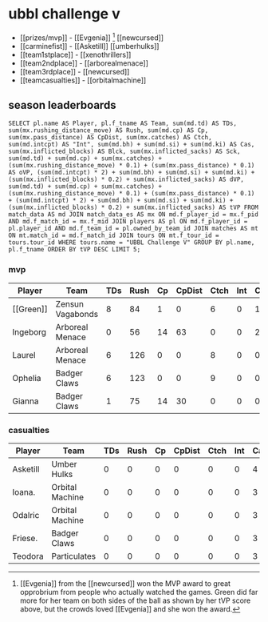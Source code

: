 # ubbl challenge v

* [[prizes/mvp]] - [[Evgenia]] [^1] [[newcursed]]
* [[carminefist]] - [[Asketill]] [[umberhulks]]
* [[team1stplace]] - [[xenothrillers]]
* [[team2ndplace]] - [[arborealmenace]]
* [[team3rdplace]] - [[newcursed]]
* [[teamcasualties]] - [[orbitalmachine]]

## season leaderboards

```
SELECT pl.name AS Player, pl.f_tname AS Team, sum(md.td) AS TDs, sum(mx.rushing_distance_move) AS Rush, sum(md.cp) AS Cp,	sum(mx.pass_distance) AS CpDist, sum(mx.catches) AS Ctch, sum(md.intcpt) AS "Int", sum(md.bh) + sum(md.si) + sum(md.ki) AS Cas, sum(mx.inflicted_blocks) AS Blck, sum(mx.inflicted_sacks) AS Sck, sum(md.td) + sum(md.cp) + sum(mx.catches) + (sum(mx.rushing_distance_move) * 0.1) + (sum(mx.pass_distance) * 0.1) AS oVP, (sum(md.intcpt) * 2) + sum(md.bh) + sum(md.si) + sum(md.ki) + (sum(mx.inflicted_blocks) * 0.2) + sum(mx.inflicted_sacks) AS dVP, sum(md.td) + sum(md.cp) + sum(mx.catches) + (sum(mx.rushing_distance_move) * 0.1) + (sum(mx.pass_distance) * 0.1) + (sum(md.intcpt) * 2) + sum(md.bh) + sum(md.si) + sum(md.ki) + (sum(mx.inflicted_blocks) * 0.2) + sum(mx.inflicted_sacks) AS tVP FROM match_data AS md JOIN match_data_es AS mx ON md.f_player_id = mx.f_pid AND md.f_match_id = mx.f_mid JOIN players AS pl ON md.f_player_id = pl.player_id AND md.f_team_id = pl.owned_by_team_id JOIN matches AS mt ON mt.match_id = md.f_match_id JOIN tours ON mt.f_tour_id = tours.tour_id WHERE tours.name = "UBBL Challenge V" GROUP BY pl.name, pl.f_tname ORDER BY tVP DESC LIMIT 5;
```


### mvp

| Player    | Team             | TDs  | Rush | Cp   | CpDist | Ctch | Int  | Cas  | Blck | Sck  | oVP  | dVP  | tVP  |
|-----------|------------------|------|------|------|--------|------|------|------|------|------|------|------|------|
| [[Green]]     | Zensun Vagabonds |    8 |   84 |    1 |      0 |    6 |    0 |    1 |   19 |    1 | 23.4 |  5.8 | 29.2 |
| Ingeborg  | Arboreal Menace  |    0 |   56 |   14 |     63 |    0 |    0 |    2 |    4 |    0 | 25.9 |  2.8 | 28.7 |
| Laurel    | Arboreal Menace  |    6 |  126 |    0 |      0 |    8 |    0 |    0 |    1 |    1 | 26.6 |  1.2 | 27.8 |
| Ophelia   | Badger Claws     |    6 |  123 |    0 |      0 |    9 |    0 |    0 |    0 |    0 | 27.3 |  0.0 | 27.3 |
| Gianna    | Badger Claws     |    1 |   75 |   14 |     30 |    0 |    0 |    0 |    3 |    0 | 25.5 |  0.6 | 26.1 |

[^1]: [[Evgenia]] from the [[newcursed]] won the MVP award to great opprobrium from people who actually watched the games. Green did far more for her team on both sides of the ball as shown by her tVP score above, but the crowds loved [[Evgenia]] and she won the award.

### casualties

| Player    | Team             | TDs  | Rush | Cp   | CpDist | Ctch | Int  | Cas  | Blck | Sck  | oVP  | dVP  | tVP  |
|-----------|------------------|------|------|------|--------|------|------|------|------|------|------|------|------|
| Asketill | Umber Hulks     |    0 |    0 |    0 |      0 |    0 |    0 |    4 |   18 |    3 |  0.0 | 10.6 | 10.6 |
| Ioana.   | Orbital Machine |    0 |    0 |    0 |      0 |    0 |    0 |    3 |   35 |    1 |  0.0 | 11.0 | 11.0 |
| Odalric  | Orbital Machine |    0 |    0 |    0 |      0 |    0 |    0 |    3 |   20 |    1 |  0.0 |  8.0 |  8.0 |
| Friese.  | Badger Claws    |    0 |    0 |    0 |      0 |    0 |    0 |    3 |   32 |    0 |  0.0 |  9.4 |  9.4 |
| Teodora  | Particulates    |    0 |    0 |    0 |      0 |    0 |    0 |    3 |   14 |    0 |  0.0 |  5.8 |  5.8 |